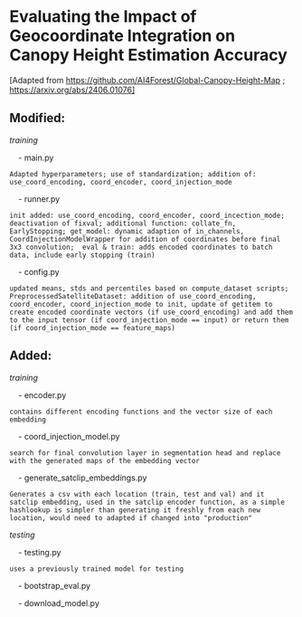 # Evaluating the Impact of Geocoordinate Integration on Canopy Height Estimation Accuracy
[Adapted from https://github.com/AI4Forest/Global-Canopy-Height-Map ; https://arxiv.org/abs/2406.01076]

## Modified:

_training_

&nbsp;&nbsp;&nbsp;&nbsp;- main.py 

```Adapted hyperparameters; use of standardization; addition of: use_coord_encoding, coord_encoder, coord_injection_mode```

&nbsp;&nbsp;&nbsp;&nbsp;- runner.py 

```init added: use_coord_encoding, coord_encoder, coord_incection_mode; deactivation of fixval; additional function: collate_fn, EarlyStopping; get_model: dynamic adaption of in_channels, CoordInjectionModelWrapper for addition of coordinates before final 3x3 convolution;  eval & train: adds encoded coordinates to batch data, include early stopping (train)```

&nbsp;&nbsp;&nbsp;&nbsp;- config.py 

```updated means, stds and percentiles based on compute_dataset scripts; PreprocessedSatelliteDataset: addition of use_coord_encoding, coord_encoder, coord_injection_mode to init, update of getitem to create encoded coordinate vectors (if use_coord_encoding) and add them to the input tensor (if coord_injection_mode == input) or return them (if coord_injection_mode == feature_maps)```


## Added:

_training_

&nbsp;&nbsp;&nbsp;&nbsp;- encoder.py  

```contains different encoding functions and the vector size of each embedding```

&nbsp;&nbsp;&nbsp;&nbsp;- coord_injection_model.py  

```search for final convolution layer in segmentation head and replace with the generated maps of the embedding vector```

&nbsp;&nbsp;&nbsp;&nbsp;- generate_satclip_embeddings.py  

```Generates a csv with each location (train, test and val) and it satclip embedding, used in the satclip encoder function, as a simple hashlookup is simpler than generating it freshly from each new location, would need to adapted if changed into "production" ```

_testing_

&nbsp;&nbsp;&nbsp;&nbsp;- testing.py  

```uses a previously trained model for testing```

&nbsp;&nbsp;&nbsp;&nbsp;- bootstrap_eval.py

&nbsp;&nbsp;&nbsp;&nbsp;- download_model.py
